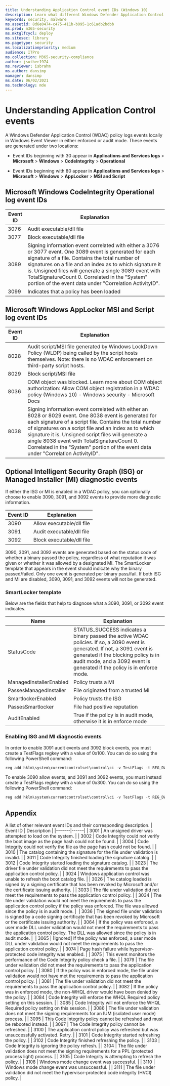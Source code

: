 ```yaml
---
title: Understanding Application Control event IDs (Windows 10)
description: Learn what different Windows Defender Application Control event IDs signify.
keywords: security, malware
ms.assetid: 8d6e0474-c475-411b-b095-1c61adb2bdbb
ms.prod: m365-security
ms.mktglfcycl: deploy
ms.sitesec: library
ms.pagetype: security
ms.localizationpriority: medium
audience: ITPro
ms.collection: M365-security-compliance
author: jsuther1974
ms.reviewer: isbrahm
ms.author: dansimp
manager: dansimp
ms.date: 06/02/2021
ms.technology: mde
---
```


# Understanding Application Control events

A Windows Defender Application Control (WDAC) policy logs events locally in Windows Event Viewer in either enforced or audit mode. These events are generated under two locations:

- Event IDs beginning with 30 appear in **Applications and Services logs** > **Microsoft** > **Windows** > **CodeIntegrity** > **Operational**

- Event IDs beginning with 80 appear in **Applications and Services logs** > **Microsoft** > **Windows** > **AppLocker** > **MSI and Script**

## Microsoft Windows CodeIntegrity Operational log event IDs

| Event ID | Explanation |
|--------|-----------|
| 3076 | Audit executable/dll file |
| 3077 | Block executable/dll file |
| 3089 | Signing information event correlated with either a 3076 or 3077 event. One 3089 event is generated for each signature of a file. Contains the total number of signatures on a file and an index as to which signature it is. Unsigned files will generate a single 3089 event with TotalSignatureCount 0. Correlated in the "System" portion of the event data under "Correlation ActivityID". |
| 3099 | Indicates that a policy has been loaded |

## Microsoft Windows AppLocker MSI and Script log event IDs

| Event ID | Explanation |
|--------|-----------|
| 8028 | Audit script/MSI file generated by Windows LockDown Policy (WLDP) being called by the script hosts themselves. Note: there is no WDAC enforcement on third-party script hosts. |
| 8029 | Block script/MSI file |
| 8036| COM object was blocked. Learn more about COM object authorization: Allow COM object registration in a WDAC policy (Windows 10) - Windows security - Microsoft Docs |
| 8038 | Signing information event correlated with either an 8028 or 8029 event. One 8038 event is generated for each signature of a script file. Contains the total number of signatures on a script file and an index as to which signature it is. Unsigned script files will generate a single 8038 event with TotalSignatureCount 0. Correlated in the "System" portion of the event data under "Correlation ActivityID". | |

## Optional Intelligent Security Graph (ISG) or Managed Installer (MI) diagnostic events

If either the ISG or MI is enabled in a WDAC policy, you can optionally choose to enable 3090, 3091, and 3092 events to provide more diagnostic information.

| Event ID | Explanation |
|--------|---------|
| 3090 | Allow executable/dll file |
| 3091 | Audit executable/dll file |
| 3092 | Block executable/dll file |

3090, 3091, and 3092 events are generated based on the status code of whether a binary passed the policy, regardless of what reputation it was given or whether it was allowed by a designated MI. The SmartLocker template that appears in the event should indicate why the binary passed/failed. Only one event is generated per binary pass/fail. If both ISG and MI are disabled, 3090, 3091, and 3092 events will not be generated.

### SmartLocker template

Below are the fields that help to diagnose what a 3090, 3091, or 3092 event indicates.

| Name | Explanation |
|------|------|
| StatusCode | STATUS_SUCCESS indicates a binary passed the active WDAC policies. If so, a 3090 event is generated. If not, a 3091 event is generated if the blocking policy is in audit mode, and a 3092 event is generated if the policy is in enforce mode. |
| ManagedInstallerEnabled | Policy trusts a MI |
| PassesManagedInstaller | File originated from a trusted MI |
| SmartlockerEnabled | Policy trusts the ISG |
| PassesSmartlocker | File had positive reputation |
| AuditEnabled | True if the policy is in audit mode, otherwise it is in enforce mode |

### Enabling ISG and MI diagnostic events

In order to enable 3091 audit events and 3092 block events, you must create a TestFlags regkey with a value of 0x100. You can do so using the following PowerShell command:

```powershell
reg add hklm\system\currentcontrolset\control\ci -v TestFlags -t REG_DWORD -d 0x100
```

To enable 3090 allow events, and 3091 and 3092 events, you must instead create a TestFlags regkey with a value of 0x300. You can do so using the following PowerShell command:

```powershell
reg add hklm\system\currentcontrolset\control\ci -v TestFlags -t REG_DWORD -d 0x300
```

## Appendix
A list of other relevant event IDs and their corresponding description.
| Event ID | Description |
|-------|------|
| 3001 | An unsigned driver was attempted to load on the system. | 
| 3002 | Code Integrity could not verify the boot image as the page hash could not be found. |
| 3004 | Code Integrity could not verify the file as the page hash could not be found. |
| 3010 | The catalog containing the signature for the file under validation is invalid. |
| 3011 | Code Integrity finished loading the signature catalog. |
| 3012 | Code Integrity started loading the signature catalog. |
| 3023 | The driver file under validation did not meet the requirements to pass the application control policy. |
| 3024 | Windows application control was unable to refresh the boot catalog file. |
| 3026 | The catalog loaded is signed by a signing certificate that has been revoked by Microsoft and/or the certificate issuing authority. |
| 3033 | The file under validation did not meet the requirements to pass the application control policy. |
| 3034 | The file under validation would not meet the requirements to pass the application control policy if the policy was enforced. The file was allowed since the policy is in audit mode. | 
| 3036 | The signed file under validation is signed by a code signing certificate that has been revoked by Microsoft or the certificate issuing authority. |
| 3064 | If the policy was enforced, a user mode DLL under validation would not meet the requirements to pass the application control policy. The DLL was allowed since the policy is in audit mode. | 
| 3065 | [Ignored] If the policy was enforced, a user mode DLL under validation would not meet the requirements to pass the application control policy. | 
| 3074 | Page hash failure while hypervisor-protected code integrity was enabled. |
| 3075 | This event monitors the performance of the Code Integrity policy check a file. |
| 3079 | The file under validation did not meet the requirements to pass the application control policy. |
| 3080 | If the policy was in enforced mode, the file under validation would not have met the requirements to pass the application control policy. |
| 3081 | The file under validation did not meet the requirements to pass the application control policy. |
| 3082 | If the policy was in enforced mode, the non-WHQL driver would have been denied by the policy. | 
| 3084 | Code Integrity will enforce the WHQL Required policy setting on this session. |
| 3085 | Code Integrity will not enforce the WHQL Required policy setting on this session. |
| 3086 | The file under validation does not meet the signing requirements for an IUM (isolated user mode) process. |
| 3095 | This Code Integrity policy cannot be refreshed and must be rebooted instead. | 
| 3097 | The Code Integrity policy cannot be refreshed. | 
| 3100 | The application control policy was refreshed but was unsuccessfully activated. Retry. |
| 3101 | Code Integrity started refreshing the policy. | 
| 3102 | Code Integrity finished refreshing the policy. | 
| 3103 | Code Integrity is ignoring the policy refresh. | 
| 3104 | The file under validation does not meet the signing requirements for a PPL (protected process light) process. | 
| 3105 | Code Integrity is attempting to refresh the policy. | 
| 3108 | Windows mode change event was successful. |
| 3110 | Windows mode change event was unsuccessful. |
| 3111 | The file under validation did not meet the hypervisor-protected code integrity (HVCI) policy. | 
